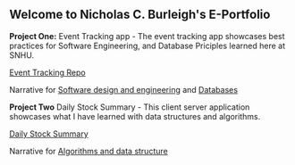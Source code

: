## Welcome to Nicholas C. Burleigh's E-Portfolio

**Project One:** Event Tracking app - The event tracking app showcases best practices for Software Engineering, and Database Priciples learned here at SNHU. 

[Event Tracking Repo](https://github.com/nickBurleigh1/Event_Tracking)

Narrative for [Software design and engineering](https://github.com/nickBurleigh1/Event_Tracking/wiki/Software-design-and-engineering-Narrative) and [Databases](https://github.com/nickBurleigh1/Event_Tracking/wiki/Databases-Narrative)

**Project Two** Daily Stock Summary - This client server application showcases what I have learned with data structures and algorithms. 

[Daily Stock Summary](https://github.com/nickBurleigh1/daily_stock_summary)

Narrative for [Algorithms and data structure](https://github.com/nickBurleigh1/daily_stock_summary/wiki/Algorithms-and-data-structure-Narrative)



